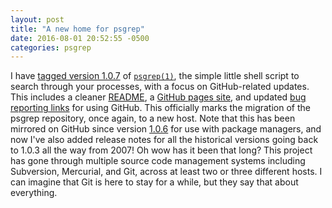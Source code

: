 ```yaml
---
layout: post
title: "A new home for psgrep"
date: 2016-08-01 20:52:55 -0500
categories: psgrep
---
```

I have [tagged version 1.0.7][1.0.7] of [`psgrep(1)`][site], the simple little shell
script to search through your processes, with a focus on GitHub-related
updates. This includes a cleaner [README][README], a [GitHub pages site][site], and updated
[bug reporting links][bugs] for using GitHub. This officially marks the migration of the
psgrep repository, once again, to a new host. Note that this has been mirrored on
GitHub since version [1.0.6][1.0.6] for use with package managers, and now I've also
added release notes for all the historical versions going back to 1.0.3 all the
way from 2007! Oh wow has it been that long? This project has gone through multiple
source code management systems including Subversion, Mercurial, and Git, across at
least two or three different hosts. I can imagine that Git is here to stay for a while,
but they say that about everything.

[github]: https://github.com/jvz/psgrep
[site]: /psgrep/
[README]: https://github.com/jvz/psgrep/blob/master/README.md
[bugs]: https://github.com/jvz/psgrep/issues
[1.0.7]: https://github.com/jvz/psgrep/releases/tag/1.0.7
[1.0.6]: https://github.com/jvz/psgrep/releases/tag/v1.0.6
